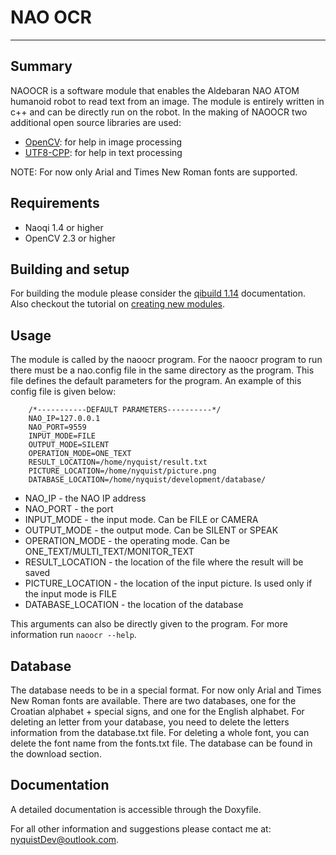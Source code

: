 NAO OCR
======
***
Summary
---------------
NAOOCR is a software module that enables the Aldebaran NAO ATOM humanoid robot to read text from an image. The module is entirely written in c++ and can be directly run on the robot. In the making of NAOOCR two additional open source libraries are used: 

* [OpenCV](opencv.willowgarage.com/): for help in image processing 
* [UTF8-CPP](http://utfcpp.sourceforge.net/): for help in text processing

NOTE: For now only Arial and Times New Roman fonts are supported.

Requirements
----------------------
* Naoqi 1.4 or higher
* OpenCV 2.3 or higher
 
Building and setup
-----------------------------
For building the module please consider the [qibuild 1.14](http://www.aldebaran-robotics.com/documentation/qibuild/getting_started.html) documentation. Also checkout the tutorial on [creating new modules](http://www.aldebaran-robotics.com/documentation/dev/cpp/tutos/create_module.html).
  
Usage
----------
The module is called by the naoocr program. For the naoocr program to run there must be a nao.config file in the same directory as the program. This file defines the default parameters for the program. An example of this config file is given below:

		/*-----------DEFAULT PARAMETERS----------*/
		NAO_IP=127.0.0.1
		NAO_PORT=9559
		INPUT_MODE=FILE
		OUTPUT_MODE=SILENT
		OPERATION_MODE=ONE_TEXT
		RESULT_LOCATION=/home/nyquist/result.txt
		PICTURE_LOCATION=/home/nyquist/picture.png
		DATABASE_LOCATION=/home/nyquist/development/database/

* NAO_IP - the NAO IP address
* NAO_PORT - the port
* INPUT_MODE - the input mode. Can be FILE or CAMERA
* OUTPUT_MODE - the output mode. Can be SILENT or SPEAK
* OPERATION_MODE - the operating mode. Can be ONE_TEXT/MULTI_TEXT/MONITOR_TEXT
* RESULT_LOCATION - the location of the file where the result will be saved
* PICTURE_LOCATION - the location of the input picture. Is used only if the input mode is FILE
* DATABASE_LOCATION - the location of the database

This arguments can also be directly given to the program. For more information run `naoocr --help`.

Database
---------------
The database needs to be in a special format. For now only Arial and Times New Roman fonts are available. There are two databases, one for the Croatian alphabet + special signs, and one for the English alphabet. For deleting an letter from your database, you need to delete the letters information from the database.txt file. For deleting a whole font, you can delete the font name from the fonts.txt file. The database can be found in the download section.

Documentation
------------------------
A detailed documentation is accessible through the Doxyfile.

For all other information and suggestions please contact me at: <nyquistDev@outlook.com>.